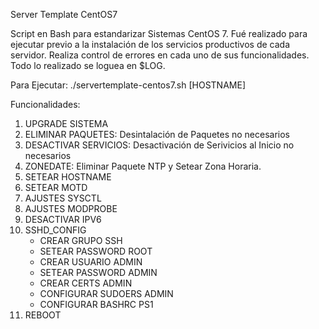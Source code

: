 Server Template CentOS7

Script en Bash para estandarizar Sistemas CentOS 7.
Fué realizado para ejecutar previo a la instalación de los servicios productivos de cada servidor. 
Realiza control de errores en cada uno de sus funcionalidades. Todo lo realizado se loguea en $LOG.

Para Ejecutar: ./servertemplate-centos7.sh [HOSTNAME]

Funcionalidades:

1. UPGRADE SISTEMA
2. ELIMINAR PAQUETES: Desintalación de Paquetes no necesarios
3. DESACTIVAR SERVICIOS: Desactivación de Serivicios al Inicio no necesarios
4. ZONEDATE: Eliminar Paquete NTP y Setear Zona Horaria.
5. SETEAR HOSTNAME
6. SETEAR MOTD
7. AJUSTES SYSCTL
8. AJUSTES MODPROBE
9. DESACTIVAR IPV6
10. SSHD_CONFIG
	- CREAR GRUPO SSH
	- SETEAR PASSWORD ROOT
	- CREAR USUARIO ADMIN
	- SETEAR PASSWORD ADMIN
	- CREAR CERTS ADMIN
	- CONFIGURAR SUDOERS ADMIN
	- CONFIGURAR BASHRC PS1
11. REBOOT